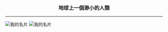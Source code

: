 <h3 align="center">地球上一個渺小的人類 </h3>

---
![我的名片](https://github-readme-stats.vercel.app/api?username=c-xuan&locale=zh-tw&show_icons=true&theme=dark&hide_title=true&hide=contribs,prs)
![我的名片](https://github-readme-stats.vercel.app/api?username=c-xuan&locale=zh-tw&show_icons=true&theme=dark&hide_title=true)
